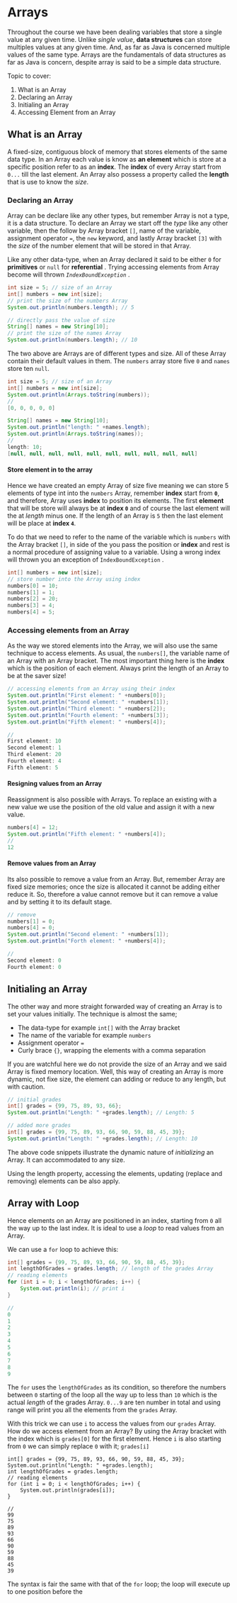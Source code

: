 # Arrays

Throughout the course we have been dealing variables that store a single value at any given time.  Unlike *single value*, **data structures** can store multiples values at any given time. And, as far as Java is concerned multiple values of the same type. Arrays are the fundamentals of data structures as far as Java is concern,  despite array is said to be a simple data structure. 

Topic to cover:

1. What is an Array
2. Declaring an Array
3. Initialing an Array
4. Accessing Element from an Array

## What is an Array

A fixed-size, contiguous block of memory that stores elements of the same data type. In an Array each value is know as **an element** which is store at a specific position refer to as an **index**. The **index** of every Array start from `0...` till the last element. An Array also possess a property called the **length**  that is use to know the *size*. 

### Declaring an Array

Array can be declare like any other types, but remember Array is not a type, it is a data structure. To declare an Array we start off the *type* like any other variable, then the follow by Array bracket `[]`, name of the variable, assignment operator `=`, the `new` keyword, and lastly Array bracket `[3]` with the *size* of the number element that will be stored in that Array. 

Like any other data-type, when an Array declared it said to be either `0` for **primitives** or `null` for **referential** . Trying accessing elements from Array become will thrown *`IndexBoundException`* .

```java
int size = 5; // size of an Array
int[] numbers = new int[size];
// print the size of the numbers Array
System.out.println(numbers.length); // 5

// directly pass the value of size
String[] names = new String[10];
// print the size of the names Array
System.out.println(numbers.length); // 10
```

The two above are Arrays are of different types and size. All of these Array contain their default values in them. The `numbers` array store five `0` and `names` store ten `null`.

```java
int size = 5; // size of an Array
int[] numbers = new int[size];
System.out.println(Arrays.toString(numbers));
//
[0, 0, 0, 0, 0]

String[] names = new String[10];
System.out.println("length: " +names.length);
System.out.println(Arrays.toString(names));
//
length: 10;
[null, null, null, null, null, null, null, null, null, null]
```

#### Store element in to the array

Hence we have created an empty Array of size five meaning we can store 5 elements of type int into the `numbers` Array, remember **index** start from **`0`**, and therefore, Array uses **index** to position its elements. The first **element** that will be store will always be at **index `0`** and of course the last element will the at *length* minus one. If the length of an Array is `5` then the last element will be place at **index `4`**.

 To do that we need to refer to the name of the variable which is `numbers` with the Array bracket `[]`, in side of the you pass the position or **index** and rest is a normal procedure of assigning value to a variable. Using a wrong index will thrown you an exception of `IndexBoundException` .

```java
int[] numbers = new int[size];
// store number into the Array using index
numbers[0] = 10;
numbers[1] = 1;
numbers[2] = 20;
numbers[3] = 4;
numbers[4] = 5;
```

### Accessing elements from an Array

As the way we stored elements into the Array, we will also use the same technique to access elements. As usual, the `numbers[]`, the variable name of an Array with an Array bracket. The most important thing here is the **index**  which is the position of each element. Always print the length of an Array to be at the saver size! 

```java
// accessing elements from an Array using their index
System.out.println("First element: " +numbers[0]);
System.out.println("Second element: " +numbers[1]);
System.out.println("Third element: " +numbers[2]);
System.out.println("Fourth element: " +numbers[3]);
System.out.println("Fifth element: " +numbers[4]);

//
First element: 10
Second element: 1
Third element: 20
Fourth element: 4
Fifth element: 5
```

#### Resigning values from an Array

Reassignment is also possible with Arrays. To replace an existing with a new value we use the position of the old value and assign it with a new value.

```java
numbers[4] = 12;
System.out.println("Fifth element: " +numbers[4]);
//
12
```

#### Remove values from an Array

Its also possible to remove a value from an Array. But, remember Array are fixed size memories; once the size is allocated it cannot be adding either reduce it. So, therefore a value cannot remove but it can remove a value and by setting it to its default stage.

```java
// remove 
numbers[1] = 0;
numbers[4] = 0;
System.out.println("Second element: " +numbers[1]);
System.out.println("Forth element: " +numbers[4]);

//
Second element: 0
Fourth element: 0    
```

## Initialing an Array

The other way and more straight forwarded way of creating an Array is to set your values initially. The technique is almost the same; 

* The data-type for example `int[]` with the Array bracket
* The name of the variable for example `numbers`
* Assignment operator `=`
* Curly brace `{}`, wrapping the elements with a comma separation

If you are watchful here we do not provide the size of an Array and we said Array is fixed memory location. Well, this way of creating an Array is more dynamic, not fixe size, the element can adding or reduce to any length, but with caution.

```java
// initial grades
int[] grades = {99, 75, 89, 93, 66};
System.out.println("Length: " +grades.length); // Length: 5

// added more grades
int[] grades = {99, 75, 89, 93, 66, 90, 59, 88, 45, 39};
System.out.println("Length: " +grades.length); // Length: 10
```

The above code snippets illustrate the dynamic nature of *initializing* an Array. It can accommodated to any size.

Using the length property, accessing the elements, updating (replace and removing) elements can be also apply.

## Array with Loop

Hence elements on an Array are positioned in an index, starting from `0` all the way up to the last index. It is ideal to use a *loop* to read values from an Array.

We can use a `for` loop to achieve this:

```java
int[] grades = {99, 75, 89, 93, 66, 90, 59, 88, 45, 39};
int lengthOfGrades = grades.length; // length of the grades Array
// reading elements
for (int i = 0; i < lengthOfGrades; i++) {
    System.out.println(i); // print i
}

//
0
1
2
3
4
5
6
7
8
9
```

The `for` uses the  `lengthOfGrades`  as its condition, so therefore the numbers between `0` starting of the loop all the way up to less than `10` which is the actual *length* of the grades Array. `0...9` are ten number in total and using range will print you all the elements from the `grades` Array. 

With this trick we can use `i` to access the values from our `grades` Array. How do we access element from an Array? By using the Array bracket with the index which is `grades[0]` for the first element. Hence `i` is also starting from `0` we can simply replace `0` with it; `grades[i]`

```
int[] grades = {99, 75, 89, 93, 66, 90, 59, 88, 45, 39};
System.out.println("Length: " +grades.length);
int lengthOfGrades = grades.length;
// reading elements
for (int i = 0; i < lengthOfGrades; i++) {
    System.out.println(grades[i]);
}

//
99
75
89
93
66
90
59
88
45
39
```

 The syntax is fair the same with that of the `for` loop; the loop will execute up to one position before the